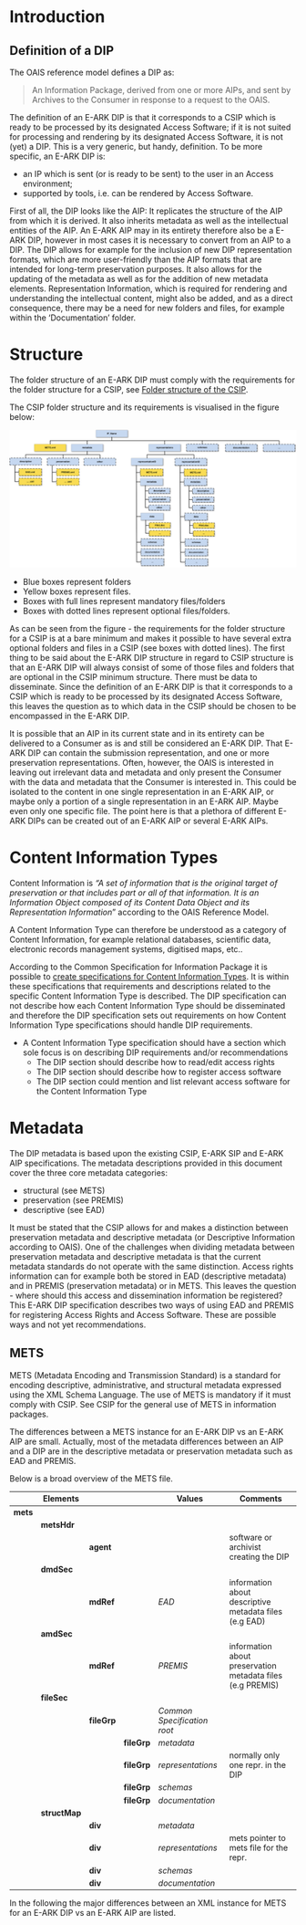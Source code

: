 # Introduction

## Definition of a DIP

The OAIS reference model defines a DIP as:

> An Information Package, derived from one or more AIPs, and sent by Archives to the Consumer in response to a request to the OAIS.

The definition of an E-ARK DIP is that it corresponds to a CSIP which is ready to be processed by its designated Access Software; if it is not suited for processing and rendering by its designated Access Software, it is not (yet) a DIP.
This is a very generic, but handy, definition. To be more specific, an E-ARK DIP is:

- an IP which is sent (or is ready to be sent) to the user in an Access environment;
- supported by tools, i.e. can be rendered by Access Software.

First of all, the DIP looks like the AIP: It replicates the structure of the AIP from which it is derived. It also inherits metadata as well as the intellectual entities of the AIP.
An E-ARK AIP may in its entirety therefore also be a E-ARK DIP, however in most cases it is necessary to convert from an AIP to a DIP.  The DIP allows for example for the inclusion of new DIP representation formats, which are more user-friendly than the AIP formats that are intended for long-term preservation purposes.
It also allows for the updating of the metadata as well as for the addition of new metadata elements.  Representation Information, which is required for rendering and understanding the intellectual content, might also be added, and as a direct consequence, there may be a need for new folders and files, for example within the ‘Documentation’ folder.

# Structure

The folder structure of an E-ARK DIP must comply with the requirements for the folder structure for a CSIP, see [Folder structure of the CSIP](http://earkcsip.dilcis.eu/#41-folder-structure-of-the-csip).

The CSIP folder structure and its requirements is visualised in the figure below:

![IP Folder Structure](./media/Fig2DIP.svg)

- Blue boxes represent folders
- Yellow boxes represent files.
- Boxes with full lines represent mandatory files/folders
- Boxes with dotted lines represent optional files/folders.

As can be seen from the figure - the requirements for the folder structure for a CSIP is at a bare minimum and makes it possible to have several extra optional folders and files in a CSIP (see boxes with dotted lines).
The first thing to be said about the E-ARK DIP structure in regard to CSIP structure is that an E-ARK DIP will always consist of some of those files and folders that are optional in the CSIP minimum structure.
There must be data to disseminate. Since the definition of an E-ARK DIP is that it corresponds to a CSIP which is ready to be processed by its designated Access Software, this leaves the question as to which data
in the CSIP should be chosen to be encompassed in the E-ARK DIP.

It is possible that an AIP in its current state and in its entirety can be delivered to a Consumer as is and still be considered an E-ARK DIP.
That E-ARK DIP can contain the submission representation, and one or more preservation representations. Often, however, the OAIS is interested in leaving out irrelevant data and metadata and only present the
Consumer with the data and metadata that the Consumer is interested in. This could be isolated to the content in one single representation in an E-ARK AIP, or maybe only a portion of a single representation in an E-ARK AIP. Maybe even only one specific file. The point here is that a plethora of different E-ARK DIPs can be created out of an E-ARK AIP or several E-ARK AIPs.

# Content Information Types

Content Information is *“A set of information that is the original target of preservation or
that includes part or all of that information. It is an Information Object composed of its Content
Data Object and its Representation Information*” according to the OAIS Reference Model.

A Content Information Type can therefore be understood as a category of Content Information, for example
relational databases, scientific data, electronic records management systems, digitised maps, etc..

According to the Common Specification for Information Package it is possible to [create specifications for
Content Information Types](http://earkcsip.dilcis.eu/#61-content-information-type-specifications). It is within these specifications that requirements and descriptions related to the specific Content Information Type is described. The DIP specification can not describe how each Content Information Type should be disseminated and therefore the DIP specification sets out requirements on how Content Information Type specifications should handle DIP requirements.

- A Content Information Type specification should have a section which sole focus is on describing DIP requirements and/or recommendations
  - The DIP section should describe how to read/edit access rights
  - The DIP section should describe how to register access software
  - The DIP section could mention and list relevant access software for the Content Information Type

# Metadata

The DIP metadata is based upon the existing CSIP, E-ARK SIP and E-ARK AIP specifications.
The metadata descriptions provided in this document cover the three core metadata categories:

- structural   (see METS)
- preservation (see PREMIS)
- descriptive  (see EAD)

It must be stated that the CSIP allows for and makes a distinction between preservation metadata and descriptive metadata (or Descriptive Information according to OAIS).
One of the challenges when dividing metadata between preservation metadata and descriptive metadata is that the current metadata standards do not operate with the same distinction. Access rights information can for example both be stored in EAD (descriptive metadata) and in PREMIS (preservation metadata) or in METS.
This leaves the question - where should this access and dissemination information be registered? This E-ARK DIP specification describes two ways of using EAD and PREMIS for registering Access Rights and Access Software. These are possible ways and not yet recommendations.

## METS

METS (Metadata Encoding and Transmission Standard) is a standard for encoding descriptive, administrative, and structural metadata expressed using the XML Schema Language.
The use of METS is mandatory if it must comply with CSIP. See CSIP for the general use of METS in information packages.

The differences between a METS instance for an E-ARK DIP vs an E-ARK AIP are small. Actually, most of the metadata differences between an AIP and a DIP are in the descriptive metadata or preservation metadata such as EAD and PREMIS.

Below is a broad overview of the METS file.

|          |  Elements    |           |           | Values                     |Comments              |
|----------|--------------| ----------|-----------|----------------------------|----------------------|
| **mets** |              |           |           |                            |                      |
|          | **metsHdr**  |           |           |                            |                      |
|          |              | **agent** |           |                            |software or archivist creating the DIP |
|          | **dmdSec**   |           |           |                            |                           |
|          |              | **mdRef** |           | *EAD*                       |information about descriptive metadata files (e.g EAD) |
|          | **amdSec**  |           |           |                            |                           |
|          |             | **mdRef**  |           | *PREMIS*                    |information about preservation metadata files (e.g PREMIS) |
|          | **fileSec** |           |           |                            |                           |
|          |             | **fileGrp** |           | *Common Specification root* |                           |
|          |             |           | **fileGrp** | *metadata*                  |                           |
|          |             |           | **fileGrp** | *representations*           | normally only one repr. in the DIP |
|          |             |           | **fileGrp** | *schemas*                   |                           |
|          |             |           | **fileGrp** | *documentation*             |                           |
|          | **structMap** |           |           |                            |                           |
|          |             | **div**   |           | *metadata*                  |                           |
|          |             | **div**   |           | *representations*           | mets pointer to mets file for the repr. |
|          |             | **div**   |           | *schemas*                   |                           |
|          |             | **div**   |           | *documentation*             |                           |

In the following the major differences between an XML instance for METS for an E-ARK DIP vs an E-ARK AIP are listed.
